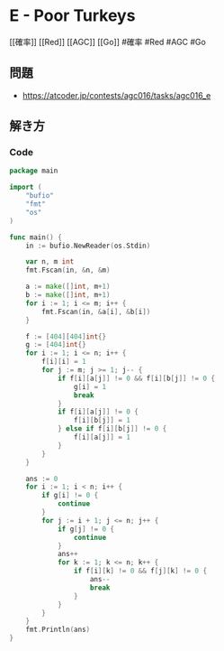 # E - Poor Turkeys
[[確率]] [[Red]] [[AGC]] [[Go]]
#確率 #Red #AGC #Go 

## 問題
- https://atcoder.jp/contests/agc016/tasks/agc016_e

## 解き方
### Code
```go
package main

import (
	"bufio"
	"fmt"
	"os"
)

func main() {
	in := bufio.NewReader(os.Stdin)

	var n, m int
	fmt.Fscan(in, &n, &m)

	a := make([]int, m+1)
	b := make([]int, m+1)
	for i := 1; i <= m; i++ {
		fmt.Fscan(in, &a[i], &b[i])
	}

	f := [404][404]int{}
	g := [404]int{}
	for i := 1; i <= n; i++ {
		f[i][i] = 1
		for j := m; j >= 1; j-- {
			if f[i][a[j]] != 0 && f[i][b[j]] != 0 {
				g[i] = 1
				break
			}
			if f[i][a[j]] != 0 {
				f[i][b[j]] = 1
			} else if f[i][b[j]] != 0 {
				f[i][a[j]] = 1
			}
		}
	}

	ans := 0
	for i := 1; i < n; i++ {
		if g[i] != 0 {
			continue
		}
		for j := i + 1; j <= n; j++ {
			if g[j] != 0 {
				continue
			}
			ans++
			for k := 1; k <= n; k++ {
				if f[i][k] != 0 && f[j][k] != 0 {
					ans--
					break
				}
			}
		}
	}
	fmt.Println(ans)
}
```